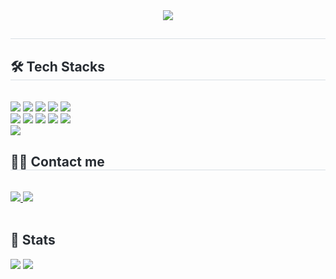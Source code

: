 <div align= "center">
   <img src="https://capsule-render.vercel.app/api?type=Waving&color=0:BCC7DC,25:CAC2D1,50:FAD4D2,75:FDDED7,100:FAE5D5&height=300&section=header&text=nojimin's%20github&fontSize=90&animation=twinkling&fontColor=FECC3D" />
   </div>
   <div style="text-align: left;"> 
   <h2 style="border-bottom: 1px solid #d8dee4; color: #282d33;">  </h2>  
   <div style="font-weight: 700; font-size: 15px; text-align: left; color: #282d33;">  </div> 
   </div>
   <div style="text-align: left;">
   <h2 style="border-bottom: 1px solid #d8dee4; color: #282d33;"> 🛠️ Tech Stacks </h2> <br> 
   <div style="margin: ; text-align: left;" "text-align: left;"> <img src="https://img.shields.io/badge/Tensorflow-FF6F00?style=for-the-badge&logo=Tensorflow&logoColor=white">
         <img src="https://img.shields.io/badge/MySQL-4479A1?style=for-the-badge&logo=MySQL&logoColor=white">
         <img src="https://img.shields.io/badge/Bootstrap-7952B3?style=for-the-badge&logo=Bootstrap&logoColor=white">
         <img src="https://img.shields.io/badge/Django-092E20?style=for-the-badge&logo=Django&logoColor=white">
         <img src="https://img.shields.io/badge/Git-F05032?style=for-the-badge&logo=Git&logoColor=white">
         <br/><img src="https://img.shields.io/badge/Github-181717?style=for-the-badge&logo=Github&logoColor=white">
         <img src="https://img.shields.io/badge/Python-3776AB?style=for-the-badge&logo=Python&logoColor=white">
         <img src="https://img.shields.io/badge/PyTorch-EE4C2C?style=for-the-badge&logo=PyTorch&logoColor=white">
         <img src="https://img.shields.io/badge/Flask-000000?style=for-the-badge&logo=Flask&logoColor=white">
         <img src="https://img.shields.io/badge/Amazon S3-569A31?style=for-the-badge&logo=Amazon S3&logoColor=white">
         <br/><img src="https://img.shields.io/badge/Linux-FCC624?style=for-the-badge&logo=Linux&logoColor=white">
         </div>
   </div>
   <div style="text-align: left;">
   <h2 style="border-bottom: 1px solid #d8dee4; color: #282d33;"> 🧑‍💻 Contact me </h2> <br> 
   <div style="text-align: left;"> <a href=blog href> <img src="https://img.shields.io/badge/Velog-20C997?style=for-the-badge&logo=Velog&logoColor=white&link=https://velog.io/@hktysh/posts"> </a>
        <a href=mailto:sh7606555@gmail.com> <img src="https://img.shields.io/badge/Gmail-EA4335?style=for-the-badge&logo=Gmail&logoColor=white&link=mailto:sh7606555@gmail.com"> </a>
         </div>  <br> 
   <div style="text-align: left;">  </div> 
   </div>
   <div style="text-align: left;"> 
   <h2 style="border-bottom: 1px solid #; color: #282d33;"> 🏅 Stats </h2> 
       <div style="text-align: left;"> 
             <img src="https://github-readme-stats.vercel.app/api/top-langs/?username=nojimin&layout=compact&hide=javascript,css,scss&langs_count=8"/>
<img src=https://github-readme-stats.vercel.app/api?username=nojimin&show_icons=true
         /> </div> 
   </div>
